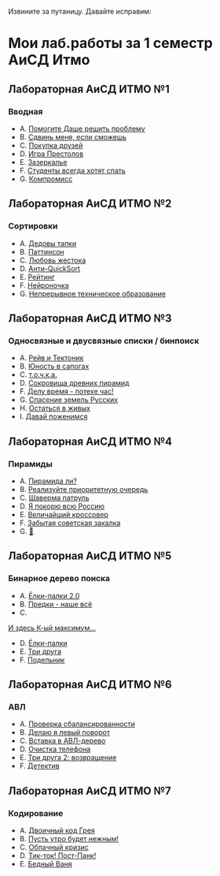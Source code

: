 Извините за путаницу. Давайте исправим:

# Мои лаб.работы за 1 семестр АиСД Итмо
## Лабораторная АиСД ИТМО №1
### Вводная
- A. [Помогите Даше решить проблему](https://github.com/NizamutdinovEmir/itmo-alg-1sem/blob/main/1lab/1.py)
- B. [Сдвинь меня, если сможешь](https://github.com/NizamutdinovEmir/itmo-alg-1sem/blob/main/1lab/2.cpp)
- C. [Покупка друзей](https://github.com/NizamutdinovEmir/itmo-alg-1sem/blob/main/1lab/3.cpp)
- D. [Игра Престолов](https://github.com/NizamutdinovEmir/itmo-alg-1sem/blob/main/1lab/4.cpp)
- E. [Зазеркалье](https://github.com/NizamutdinovEmir/itmo-alg-1sem/blob/main/1lab/5.cpp)
- F. [Студенты всегда хотят спать](https://github.com/NizamutdinovEmir/itmo-alg-1sem/blob/main/1lab/6.cpp)
- G. [Компромисс](https://github.com/NizamutdinovEmir/itmo-alg-1sem/blob/main/1lab/7.py)

## Лабораторная АиСД ИТМО №2
### Сортировки
- A. [Дедовы тапки](https://github.com/NizamutdinovEmir/itmo-alg-1sem/blob/main/2lab/1.cpp)
- B. [Паттинсон](https://github.com/NizamutdinovEmir/itmo-alg-1sem/blob/main/2lab/2.cpp)
- C. [Любовь жестока](https://github.com/NizamutdinovEmir/itmo-alg-1sem/blob/main/2lab/3.cpp)
- D. [Анти-QuickSort](https://github.com/NizamutdinovEmir/itmo-alg-1sem/blob/main/2lab/4.cpp)
- E. [Рейтинг](https://github.com/NizamutdinovEmir/itmo-alg-1sem/blob/main/2lab/5.cpp)
- F. [Нейроночка](https://github.com/NizamutdinovEmir/itmo-alg-1sem/blob/main/2lab/6.cpp)
- G. [Непрерывное техническое образование](https://github.com/NizamutdinovEmir/itmo-alg-1sem/blob/main/2lab/7.cpp)

## Лабораторная АиСД ИТМО №3
### Односвязные и двусвязные списки / бинпоиск
- A. [Рейв и Тектоник](https://github.com/NizamutdinovEmir/itmo-alg-1sem/blob/main/3lab/1.cpp)
- B. [Юность в сапогах](https://github.com/NizamutdinovEmir/itmo-alg-1sem/blob/main/3lab/2.cpp)
- C. [т.о.ч.к.а.](https://github.com/NizamutdinovEmir/itmo-alg-1sem/blob/main/3lab/3.cpp)
- D. [Сокровища древних пирамид](https://github.com/NizamutdinovEmir/itmo-alg-1sem/blob/main/3lab/4.cpp)
- F. [Делу время - потехе час!](https://github.com/NizamutdinovEmir/itmo-alg-1sem/blob/main/3lab/5.cpp)
- G. [Спасение земель Русских](https://github.com/NizamutdinovEmir/itmo-alg-1sem/blob/main/3lab/6.cpp)
- H. [Остаться в живых](https://github.com/NizamutdinovEmir/itmo-alg-1sem/blob/main/3lab/7.cpp)
- I. [Давай поженимся](https://github.com/NizamutdinovEmir/itmo-alg-1sem/blob/main/3lab/8.cpp)

## Лабораторная АиСД ИТМО №4
### Пирамиды
- A. [Пирамида ли?](https://github.com/NizamutdinovEmir/itmo-alg-1sem/blob/main/4lab/1.cpp)
- B. [Реализуйте приоритетную очередь](https://github.com/NizamutdinovEmir/itmo-alg-1sem/blob/main/4lab/2.cpp)
- C. [Шаверма патруль](https://github.com/NizamutdinovEmir/itmo-alg-1sem/blob/main/4lab/3.cpp)
- D. [Я покорю всю Россию](https://github.com/NizamutdinovEmir/itmo-alg-1sem/blob/main/4lab/4.cpp)
- E. [Величайший кроссовер](https://github.com/NizamutdinovEmir/itmo-alg-1sem/blob/main/4lab/5.cpp)
- F. [Забытая советская закалка](https://github.com/NizamutdinovEmir/itmo-alg-1sem/blob/main/4lab/6.cpp)
- G. [🎰](https://github.com/NizamutdinovEmir/itmo-alg-1sem/blob/main/4lab/7.cpp)

## Лабораторная АиСД ИТМО №5
### Бинарное дерево поиска
- A. [Ёлки-палки 2.0](https://github.com/NizamutdinovEmir/itmo-alg-1sem/blob/main/5lab/1.cpp)
- B. [Предки - наше всё](https://github.com/NizamutdinovEmir/itmo-alg-1sem/blob/main/5lab/2.cpp)
- C.

 [И здесь К-ый максимум...](https://github.com/NizamutdinovEmir/itmo-alg-1sem/blob/main/5lab/3.cpp)
- D. [Ёлки-палки](https://github.com/NizamutdinovEmir/itmo-alg-1sem/blob/main/5lab/4.cpp)
- E. [Три друга](https://github.com/NizamutdinovEmir/itmo-alg-1sem/blob/main/5lab/5.cpp)
- F. [Подельник](https://github.com/NizamutdinovEmir/itmo-alg-1sem/blob/main/5lab/6.cpp)

## Лабораторная АиСД ИТМО №6
### АВЛ
- A. [Проверка сбалансированности](https://github.com/NizamutdinovEmir/itmo-alg-1sem/blob/main/6lab/1.cpp)
- B. [Делаю я левый поворот](https://github.com/NizamutdinovEmir/itmo-alg-1sem/blob/main/6lab/2.cpp)
- C. [Вставка в АВЛ-дерево](https://github.com/NizamutdinovEmir/itmo-alg-1sem/blob/main/6lab/3.cpp)
- D. [Очистка телефона](https://github.com/NizamutdinovEmir/itmo-alg-1sem/blob/main/6lab/4.cpp)
- E. [Три друга 2: возвращение](https://github.com/NizamutdinovEmir/itmo-alg-1sem/blob/main/6lab/5.cpp)
- F. [Детектив](https://github.com/NizamutdinovEmir/itmo-alg-1sem/blob/main/6lab/6.cpp)

## Лабораторная АиСД ИТМО №7
### Кодирование
- A. [Двоичный код Грея](https://github.com/NizamutdinovEmir/itmo-alg-1sem/blob/main/7lab/1.cpp)
- B. [Пусть утро будет нежным!](https://github.com/NizamutdinovEmir/itmo-alg-1sem/blob/main/7lab/2.cpp)
- C. [Облачный кризис](https://github.com/NizamutdinovEmir/itmo-alg-1sem/blob/main/7lab/3.cpp)
- D. [Тик-ток! Пост-Панк!](https://github.com/NizamutdinovEmir/itmo-alg-1sem/blob/main/7lab/4.cpp)
- E. [Бедный Ваня](https://github.com/NizamutdinovEmir/itmo-alg-1sem/blob/main/7lab/5.cpp)
